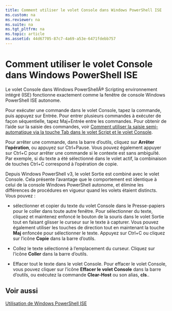 ```yaml
---
title: Comment utiliser le volet Console dans Windows PowerShell ISE
ms.custom: na
ms.reviewer: na
ms.suite: na
ms.tgt_pltfrm: na
ms.topic: article
ms.assetid: 44d67705-87c7-4a69-a53e-6471fdebb757
---
```

# Comment utiliser le volet Console dans Windows PowerShell ISE
Le volet Console dans Windows PowerShellÂ® Scripting environnement intégré (ISE) fonctionne exactement comme la fenêtre de console Windows PowerShell ISE autonome.

Pour exécuter une commande dans le volet Console, tapez la commande, puis appuyez sur Entrée. Pour entrer plusieurs commandes à exécuter de façon séquentielle, tapez Maj+Entrée entre les commandes. Pour obtenir de l’aide sur la saisie des commandes, voir [Comment utiliser la saisie semi-automatique via la touche Tab dans le volet Script et le volet Console](How-to-Use-Tab-Completion-in-the-Script-Pane-and-Console-Pane.md).

Pour arrêter une commande, dans la barre d’outils, cliquez sur **Arrêter l’opération**, ou appuyez sur Ctrl+Pause. Vous pouvez également appuyer sur Ctrl+C pour arrêter une commande si le contexte est sans ambiguïté. Par exemple, si du texte a été sélectionné dans le volet actif, la combinaison de touches Ctrl+C correspond à l’opération de copie.

Depuis Windows PowerShell v3, le volet Sortie est combiné avec le volet Console. Cela présente l’avantage que le comportement est identique à celui de la console Windows PowerShell autonome, et élimine les différences de procédures en vigueur quand les volets étaient distincts. Vous pouvez :

-   sélectionner et copier du texte du volet Console dans le Presse-papiers pour le coller dans toute autre fenêtre. Pour sélectionner du texte, cliquez et maintenez enfoncé le bouton de la souris dans le volet Sortie tout en faisant glisser le curseur sur le texte à capturer. Vous pouvez également utiliser les touches de direction tout en maintenant la touche **Maj** enfoncée pour sélectionner le texte. Appuyez sur Ctrl+C ou cliquez sur l’icône **Copie** dans la barre d’outils.

-   Collez le texte sélectionné à l’emplacement du curseur. Cliquez sur l’icône **Coller** dans la barre d’outils.

-   Effacer tout le texte dans le volet Console. Pour effacer le volet Console, vous pouvez cliquer sur l’icône **Effacer le volet Console** dans la barre d’outils, ou exécutez la commande **Clear-Host** ou son alias, **cls**..

## Voir aussi
[Utilisation de Windows PowerShell ISE](Using-the-Windows-PowerShell-ISE.md)



<!--HONumber=May16_HO2-->


